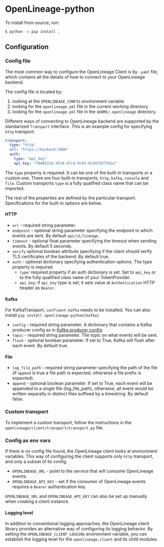 # OpenLineage-python

To install from source, run:

```bash
$ python -m pip install .
```

## Configuration
### Config file

The most common way to configure the OpenLineage Client is by `.yaml` file, which contains all the
details of how to connect to your OpenLineage backend.

The config file is located by:
1) looking at the `OPENLINEAGE_CONFIG` environment variable
2) looking for the `openlineage.yml` file in the current working directory
3) looking for the `openlineage.yml` file in the `$HOME/.openlineage` directory.

Different ways of connecting to OpenLineage backend are supported
by the standarized `Transport` interface.
This is an example config for specifying `http` transport:

```yaml
transport:
  type: "http"
  url: "https://backend:5000"
  auth:
    type: "api_key"
    api_key: "f048521b-dfe8-47cd-9c65-0cb07d57591e"
```

The `type` property is required. It can be one of the built-in transports or a custom one.
There are four built-in transports, `http`, `kafka`, `console` and `file`.
Custom transports `type` is a fully qualified class name that can be imported.

The rest of the properties are defined by the particular transport.
Specifications for the built-in options are below.

#### HTTP

* `url` - required string parameter.
* `endpoint` - optional string parameter specifying the endpoint to which events are sent. By default `api/v1/lineage`.
* `timeout` - optional float parameter specifying the timeout when sending events. By default 5 seconds.
* `verify` optional boolean attribute specifying if the client should verify TLS certificates of the backend. By default true.
* `auth` - optional dictionary specifying authentication options. The type property is required.
    * `type`: required property if an auth dictionary is set. Set to `api_key` or to the fully qualified class name of your TokenProvider.
    * `api_key`: if `api_key` type is set, it sets value at `Authentication` HTTP header as `Bearer`.

#### Kafka

For KafkaTransport, `confluent-kafka` needs to be installed.
You can also install `pip install openlineage-python[kafka]`

* `config` - required string parameter. A dictionary that contains a Kafka producer config as in [Kafka producer config](https://docs.confluent.io/platform/current/clients/confluent-kafka-python/html/index.html#kafka-client-configuration).
* `topic` - required string parameter. The topic on what events will be sent.
* `flush` - optional boolean parameter. If set to True, Kafka will flush after each event. By default true.

#### File

* `log_file_path` - required string parameter specifying the path of the file (if `append` is true a file path is expected, otherwise a file prefix is expected).
* `append` - optional boolean parameter. If set to True, each event will be appended to a single file (log_file_path), otherwise, all event would be written separatly in distinct files suffixed by a timestring. By default false.

### Custom transport

To implement a custom transport, follow the instructions in the `openlineage/client/transport/transport.py` file.

### Config as env vars

If there is no config file found, the OpenLineage client looks at environment variables.
This way of configuring the client supports only `http` transport, and only a subset of its config.

* `OPENLINEAGE_URL` - point to the service that will consume OpenLineage events.
* `OPENLINEAGE_API_KEY` - set if the consumer of OpenLineage events requires a `Bearer` authentication key.

`OPENLINEAGE_URL` and `OPENLINEAGE_API_KEY` can also be set up manually when creating a client instance.

#### Logging level
In addition to conventional logging approaches, the OpenLineage client library provides an alternative way of configuring its logging behavior. By setting the `OPENLINEAGE_CLIENT_LOGGING` environment variable, you can establish the logging level for the `openlineage.client` and its child modules.
